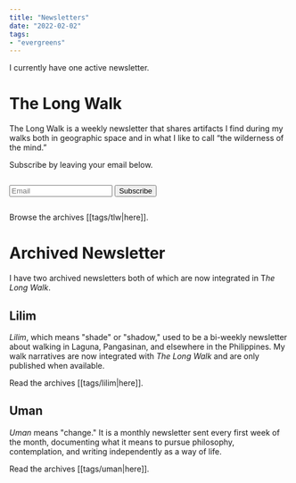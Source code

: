 ```yaml
---
title: "Newsletters"
date: "2022-02-02"
tags:
- "evergreens"
---
```

I currently have one active newsletter.

# The Long Walk

The Long Walk is a weekly newsletter that shares artifacts I find during my walks both in geographic space and in what I like to call “the wilderness of the mind.”

Subscribe by leaving your email below.

<form method="post" action="https://sendfox.com/form/3lkr7l/m2k4z7" class="sendfox-form" id="m2k4z7" data-async="true" data-recaptcha="true">
<p style="display: inline-block;"><input type="email" id="sendfox_form_email" placeholder="Email" name="email" required /></p>
<!-- no botz please -->
<div style="position: absolute; left: -5000px;" aria-hidden="true"><input type="text" name="a_password" tabindex="-1" value="" autocomplete="off" /></div>
<p style="display: inline-block;"><button type="submit">Subscribe</button></p>
</form>
<script src="https://sendfox.com/js/form.js"></script>
			

Browse the archives [[tags/tlw|here]].

# Archived Newsletter

I have two archived newsletters both of which are now integrated in T*he Long Walk*.

## Lilim

_Lilim_, which means "shade" or "shadow," used to be a bi-weekly newsletter about walking in Laguna, Pangasinan, and elsewhere in the Philippines. My walk narratives are now integrated with *The Long Walk* and are only published when available.

Read the archives [[tags/lilim|here]].

## Uman

_Uman_ means "change." It is a monthly newsletter sent every first week of the month, documenting what it means to pursue philosophy, contemplation, and writing independently as a way of life.

Read the archives [[tags/uman|here]].